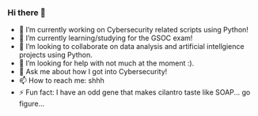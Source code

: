 ### Hi there 👋

- 🔭 I’m currently working on Cybersecurity related scripts using Python! 
- 🌱 I’m currently learning/studying for the GSOC exam!
- 👯 I’m looking to collaborate on data analysis and artificial intellgience projects using Python.
- 🤔 I’m looking for help with not much at the moment :).
- 💬 Ask me about how I got into Cybersecurity!
- 📫 How to reach me: shhh
- ⚡ Fun fact: I have an odd gene that makes cilantro taste like SOAP... go figure...
